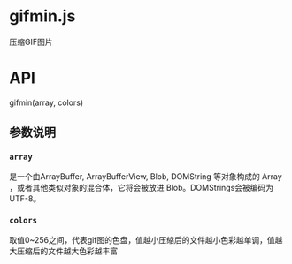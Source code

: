 # gifmin.js
压缩GIF图片
# API
gifmin(array, colors)
## 参数说明
### `array` 
是一个由ArrayBuffer, ArrayBufferView, Blob, DOMString 等对象构成的 Array ，或者其他类似对象的混合体，它将会被放进 Blob。DOMStrings会被编码为UTF-8。
### `colors`
取值0~256之间，代表gif图的色盘，值越小压缩后的文件越小色彩越单调，值越大压缩后的文件越大色彩越丰富
